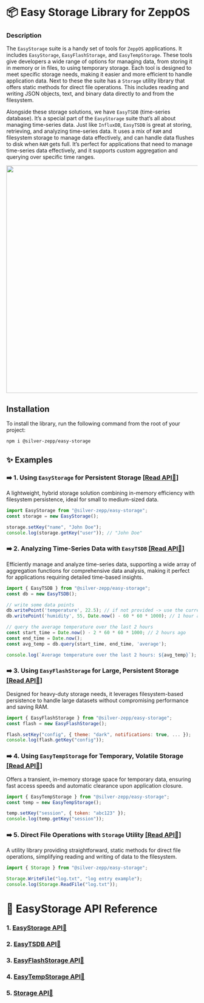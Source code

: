 # 📦 Easy Storage Library for ZeppOS

### Description
The `EasyStorage` suite is a handy set of tools for `ZeppOS` applications. It includes `EasyStorage`, `EasyFlashStorage`, and `EasyTempStorage`. These tools give developers a wide range of options for managing data, from storing it in memory or in files, to using temporary storage. Each tool is designed to meet specific storage needs, making it easier and more efficient to handle application data. Next to these the suite has a `Storage` utility library that offers static methods for direct file operations. This includes reading and writing JSON objects, text, and binary data directly to and from the filesystem.

Alongside these storage solutions, we have `EasyTSDB` (time-series database). It’s a special part of the `EasyStorage` suite that’s all about managing time-series data. Just like `InfluxDB`, `EasyTSDB` is great at storing, retrieving, and analyzing time-series data. It uses a mix of `RAM` and filesystem storage to manage data effectively, and can handle data flushes to disk when `RAM` gets full. It’s perfect for applications that need to manage time-series data effectively, and it supports custom aggregation and querying over specific time ranges.

<img src="https://raw.githubusercontent.com/silver-zepp/zeppos-easy-storage/master/assets/easy-tsdb-hr-example.gif" width="600px">

## Installation
To install the library, run the following command from the root of your project:

`npm i @silver-zepp/easy-storage`

## ✨️ Examples

### ➡️ 1. Using `EasyStorage` for Persistent Storage [[Read API🔗]](https://github.com/silver-zepp/zeppos-easy-storage/blob/master/docs/easy-storage.md)
A lightweight, hybrid storage solution combining in-memory efficiency with filesystem persistence, ideal for small to medium-sized data.
```js
import EasyStorage from "@silver-zepp/easy-storage";
const storage = new EasyStorage();

storage.setKey("name", "John Doe");
console.log(storage.getKey("user")); // "John Doe"
```

### ➡️ 2. Analyzing Time-Series Data with `EasyTSDB` [[Read API🔗]](https://github.com/silver-zepp/zeppos-easy-storage/blob/master/docs/easy-tsdb.md)
Efficiently manage and analyze time-series data, supporting a wide array of aggregation functions for comprehensive data analysis, making it perfect for applications requiring detailed time-based insights.
```js
import { EasyTSDB } from "@silver-zepp/easy-storage";
const db = new EasyTSDB();

// write some data points
db.writePoint('temperature', 22.5); // if not provided -> use the current timestamp
db.writePoint('humidity', 55, Date.now() - 60 * 60 * 1000); // 1 hour ago

// query the average temperature over the last 2 hours
const start_time = Date.now() - 2 * 60 * 60 * 1000; // 2 hours ago
const end_time = Date.now();
const avg_temp = db.query(start_time, end_time, 'average');

console.log(`Average temperature over the last 2 hours: ${avg_temp}`);
```

### ➡️ 3. Using `EasyFlashStorage` for Large, Persistent Storage [[Read API🔗]](https://github.com/silver-zepp/zeppos-easy-storage/blob/master/docs/easy-flash-storage.md)
Designed for heavy-duty storage needs, it leverages filesystem-based persistence to handle large datasets without compromising performance and saving RAM.
```js
import { EasyFlashStorage } from "@silver-zepp/easy-storage";
const flash = new EasyFlashStorage();

flash.setKey("config", { theme: "dark", notifications: true, ... });
console.log(flash.getKey("config"));
```

### ➡️ 4. Using `EasyTempStorage` for Temporary, Volatile Storage [[Read API🔗]](https://github.com/silver-zepp/zeppos-easy-storage/blob/master/docs/easy-temp-storage.md)
Offers a transient, in-memory storage space for temporary data, ensuring fast access speeds and automatic clearance upon application closure.
```js
import { EasyTempStorage } from "@silver-zepp/easy-storage";
const temp = new EasyTempStorage();

temp.setKey("session", { token: "abc123" });
console.log(temp.getKey("session"));
```

### ➡️ 5. Direct File Operations with `Storage` Utility [[Read API🔗]](https://github.com/silver-zepp/zeppos-easy-storage/blob/master/docs/storage.md)
A utility library providing straightforward, static methods for direct file operations, simplifying reading and writing of data to the filesystem.
```js
import { Storage } from "@silver-zepp/easy-storage";

Storage.WriteFile("log.txt", "log entry example");
console.log(Storage.ReadFile("log.txt"));
```

# 📝 EasyStorage API Reference
### 1. [EasyStorage API🔗](./docs/easy-storage.md)
### 2. [EasyTSDB API🔗](./docs/easy-tsdb.md)
### 3. [EasyFlashStorage API🔗](./docs/easy-flash-storage.md)
### 4. [EasyTempStorage API🔗](./docs/easy-temp-storage.md)
### 5. [Storage API🔗](./docs/storage.md)